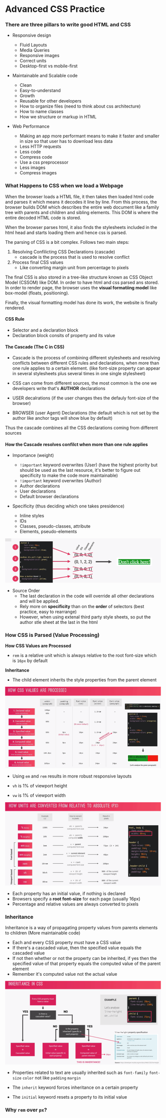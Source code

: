 # Advanced CSS Practice

### There are three pillars to write good HTML and CSS
- Responsive design
    * Fluid Layouts
    * Media Queries
    * Responsive images
    * Correct units
    * Desktop-first vs mobile-first

- Maintainable and Scalable code
  * Clean
  * Easy-to-understand
  * Growth
  * Reusable for other developers
  * How to organize files (need to think about css architecture)
  * How to name classes
  * How we structure or markup in HTML

- Web Performance
  * Making an app more performant means to make it faster and smaller in size so that user has to download less data
  * Less HTTP requests
  * Less code
  * Compress code
  * Use a css preprocessor
  * Less images
  * Compress images

### What Happens to CSS when we load a Webpage

When the browser loads a HTML file, it then takes then loaded html code and parses it which means it decodes it line by line. From this process, the browser builds DOM which describes the entire web document like a family tree with parents and children and sibling elements. This DOM is where the entire decoded HTML code is stored.

When the browser parses html, it also finds the stylesheets included in the html head and starts loading them and hence css is parsed.

The parsing of CSS is a bit complex. Follows two main steps:

1. Resolving Confilicting CSS Declarations (cascade)
    - cascade is the process that is used to resolve conflict
2. Process final CSS values
    - Like converting margin unit from percentage to pixels

The final CSS is also stored in a tree-like structure known as CSS Object Model (CSSOM) like DOM. In order to have html and css parsed ans stored. In order to render page, the browser uses the **visual formatiing model** like box-model (floats, positioning).

Finally, the visual formatting model has done its work, the website is finally rendered.

#### CSS Rule
- Selector and a declaration block
- Declaration block consits of property and its value

#### The Cascade (The C in CSS)
- Cascade is the process of combining different stylesheets and resolving conflicts between different CSS rules and declarations, when more than one rule applies to a certain element. (like font-size property can appear in several stylesheets plus several times in one single stylesheet)

- CSS can come from different sources, the most common is the one we developers write that's **AUTHOR** declarations
- USER decalrations (if the user changes thes the defauly font-size of the browser)
- BROWSER (user Agent) Declarations (the default which is not set by the author like anchor tags will show blue by default)

Thus the cascade combines all the CSS declarations coming from different sources

#### How the Cascade resolves confilct when more than one rule applies
- Importance (weight)

    * `!important` keyword overwrites (User) (have the highest priority but should be used as the last resource, it's better to figure out specificity to make the code more maintainable)
    * `!important` keyword overwrites (Author)
    * Author declarations
    * User declarations
    * Default browser declarations

- Specificity (thus deciding which one takes presidence)

    * Inline styles 
    * IDs
    * Classes, pseudo-classes, attribute
    * Elements, pseudo-elements

![specificity example](./img/css.png)

- Source Order
    * The last declaration in the code will override all other declarations and will be applied.
    * Rely more on **specificity** than on the **order** of selectors (best practice, easy to rearrange)
    * However, when using extenal third party style sheets, so put the author stle sheet at the last in the html  

### How CSS is Parsed (Value Processing)

**How CSS Values are Processed**
 
 - `rem` is a relative unit which is always relative to the root font-size which is `16px` by default 

 **Inheritance**

 - The child element inherits the style properties from the parent element

 ![cascading values](./img/cascade.png)

 - Using `em` and `rem` results in more robust responsive layouts

 - `vh` is 1% of viewport height
 - `vw` is 1% of viewport width

 ![cascading values](./img/values.png)

 - Each property has an initial value, if nothing is declared
 - Browsers specify a **root font-size** for each page (usually 16px)
 - Percentage and relative values are always converted to pixels 

  ### Inheritance

  Inheritance is a way of  propagating property values from parents elements to children (More maintainable code)

  - Each and every CSS property must have a CSS value
  - If there's a cascaded value, then the specified value equals the cascaded value
  - If not then whether or not the property can be inherited, if yes then the specified value of that property equals the computed value of the parent element
  - Remember it's computed value not the actual value

  ![inheritance](./img/inheritance.png)

  - Properties related to text are usually inherited such as `font-family` `font-size` `color` not like `padding` `margin`

  - The `inherit` keyword forces inheritance on a certain property

  - The `initial` keyword resets a property to its initial value

### Why `rem` over `px`? 